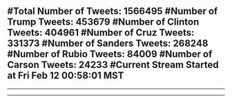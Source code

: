 #Total Number of Tweets: 1566495 
#Number of Trump Tweets: 453679
#Number of Clinton Tweets: 404961
#Number of Cruz Tweets: 331373
#Number of Sanders Tweets: 268248
#Number of Rubio Tweets: 84009
#Number of Carson Tweets: 24233
#Current Stream Started at Fri Feb 12 00:58:01 MST
---
---
---

